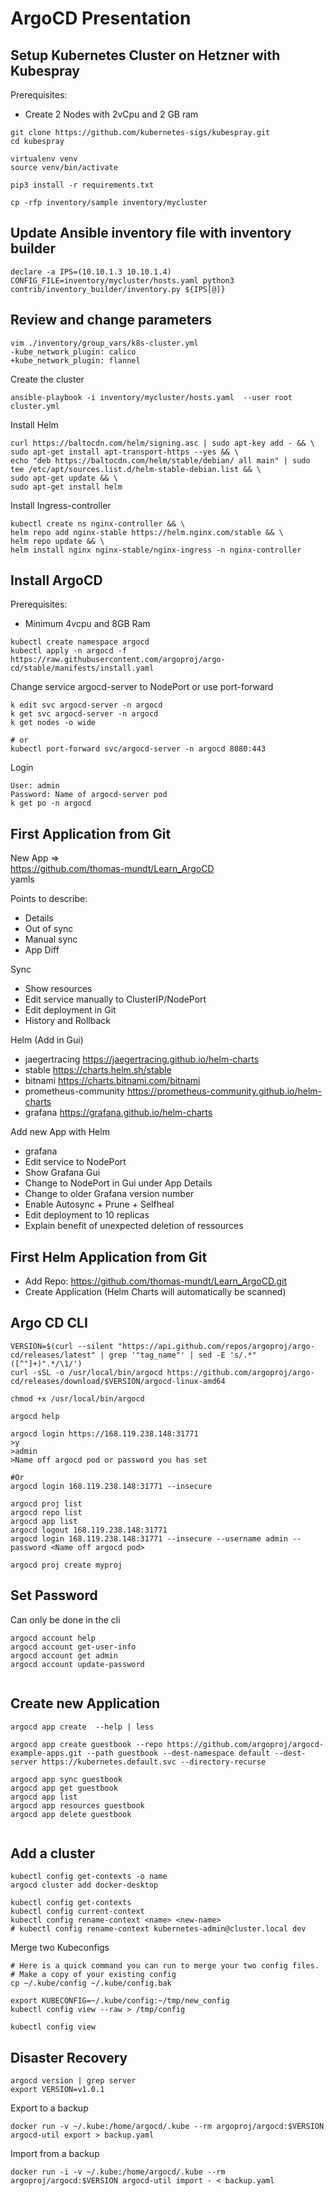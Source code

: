 # ArgoCD Presentation

## Setup Kubernetes Cluster on Hetzner with Kubespray

Prerequisites:
- Create 2 Nodes with 2vCpu and 2 GB ram 


```
git clone https://github.com/kubernetes-sigs/kubespray.git
cd kubespray

virtualenv venv
source venv/bin/activate

pip3 install -r requirements.txt

```

```
cp -rfp inventory/sample inventory/mycluster
```



## Update Ansible inventory file with inventory builder
```
declare -a IPS=(10.10.1.3 10.10.1.4)
CONFIG_FILE=inventory/mycluster/hosts.yaml python3 contrib/inventory_builder/inventory.py ${IPS[@]}
```


## Review and change parameters
```
vim ./inventory/group_vars/k8s-cluster.yml
-kube_network_plugin: calico
+kube_network_plugin: flannel
```


Create the cluster
```
ansible-playbook -i inventory/mycluster/hosts.yaml  --user root cluster.yml
```


Install Helm
```
curl https://baltocdn.com/helm/signing.asc | sudo apt-key add - && \
sudo apt-get install apt-transport-https --yes && \
echo "deb https://baltocdn.com/helm/stable/debian/ all main" | sudo tee /etc/apt/sources.list.d/helm-stable-debian.list && \
sudo apt-get update && \
sudo apt-get install helm
```


Install Ingress-controller
```
kubectl create ns nginx-controller && \
helm repo add nginx-stable https://helm.nginx.com/stable && \
helm repo update && \
helm install nginx nginx-stable/nginx-ingress -n nginx-controller
```


## Install ArgoCD

Prerequisites:
- Minimum 4vcpu and 8GB Ram  

```
kubectl create namespace argocd
kubectl apply -n argocd -f https://raw.githubusercontent.com/argoproj/argo-cd/stable/manifests/install.yaml
```

Change service argocd-server to NodePort or use port-forward
```
k edit svc argocd-server -n argocd
k get svc argocd-server -n argocd
k get nodes -o wide

# or
kubectl port-forward svc/argocd-server -n argocd 8080:443
```



Login
```
User: admin
Password: Name of argocd-server pod
k get po -n argocd
```



## First Application from Git

New App =>  
https://github.com/thomas-mundt/Learn_ArgoCD  
yamls  

Points to describe:  
- Details  
- Out of sync  
- Manual sync  
- App Diff  

Sync  
- Show resources  
- Edit service manually to ClusterIP/NodePort  
- Edit deployment in Git  
- History and Rollback  

Helm (Add in Gui)  
- jaegertracing       	https://jaegertracing.github.io/helm-charts  
- stable              	https://charts.helm.sh/stable  
- bitnami             	https://charts.bitnami.com/bitnami  
- prometheus-community	https://prometheus-community.github.io/helm-charts  
- grafana             	https://grafana.github.io/helm-charts  

Add new App with Helm  
- grafana  
- Edit service to NodePort  
- Show Grafana Gui  
- Change to NodePort in Gui under App Details  
- Change to older Grafana version number  
- Enable Autosync + Prune + Selfheal  
- Edit deployment to 10 replicas  
- Explain benefit of unexpected deletion of ressources  



## First Helm Application from Git

- Add Repo: https://github.com/thomas-mundt/Learn_ArgoCD.git  
- Create Application (Helm Charts will automatically be scanned)  





## Argo CD CLI

```
VERSION=$(curl --silent "https://api.github.com/repos/argoproj/argo-cd/releases/latest" | grep '"tag_name"' | sed -E 's/.*"([^"]+)".*/\1/')
curl -sSL -o /usr/local/bin/argocd https://github.com/argoproj/argo-cd/releases/download/$VERSION/argocd-linux-amd64

chmod +x /usr/local/bin/argocd

argocd help

argocd login https://168.119.238.148:31771
>y
>admin
>Name off argocd pod or password you has set  

#Or
argocd login 168.119.238.148:31771 --insecure

argocd proj list
argocd repo list
argocd app list
argocd logout 168.119.238.148:31771
argocd login 168.119.238.148:31771 --insecure --username admin --password <Name off argocd pod>

argocd proj create myproj
```

## Set Password

Can only be done in the cli
```
argocd account help
argocd account get-user-info
argocd account get admin
argocd account update-password


```


## Create new Application

```
argocd app create  --help | less

argocd app create guestbook --repo https://github.com/argoproj/argocd-example-apps.git --path guestbook --dest-namespace default --dest-server https://kubernetes.default.svc --directory-recurse

argocd app sync guestbook
argocd app get guestbook
argocd app list
argocd app resources guestbook
argocd app delete guestbook


```


## Add a cluster

```
kubectl config get-contexts -o name
argocd cluster add docker-desktop
```

```
kubectl config get-contexts
kubectl config current-context
kubectl config rename-context <name> <new-name>
# kubectl config rename-context kubernetes-admin@cluster.local dev

```

Merge two Kubeconfigs
```
# Here is a quick command you can run to merge your two config files.
# Make a copy of your existing config 
cp ~/.kube/config ~/.kube/config.bak 

export KUBECONFIG=~/.kube/config:~/tmp/new_config  
kubectl config view --raw > /tmp/config

kubectl config view
```


## Disaster Recovery

```
argocd version | grep server
export VERSION=v1.0.1
```

Export to a backup
```
docker run -v ~/.kube:/home/argocd/.kube --rm argoproj/argocd:$VERSION argocd-util export > backup.yaml
```

Import from a backup
```
docker run -i -v ~/.kube:/home/argocd/.kube --rm argoproj/argocd:$VERSION argocd-util import - < backup.yaml
```








